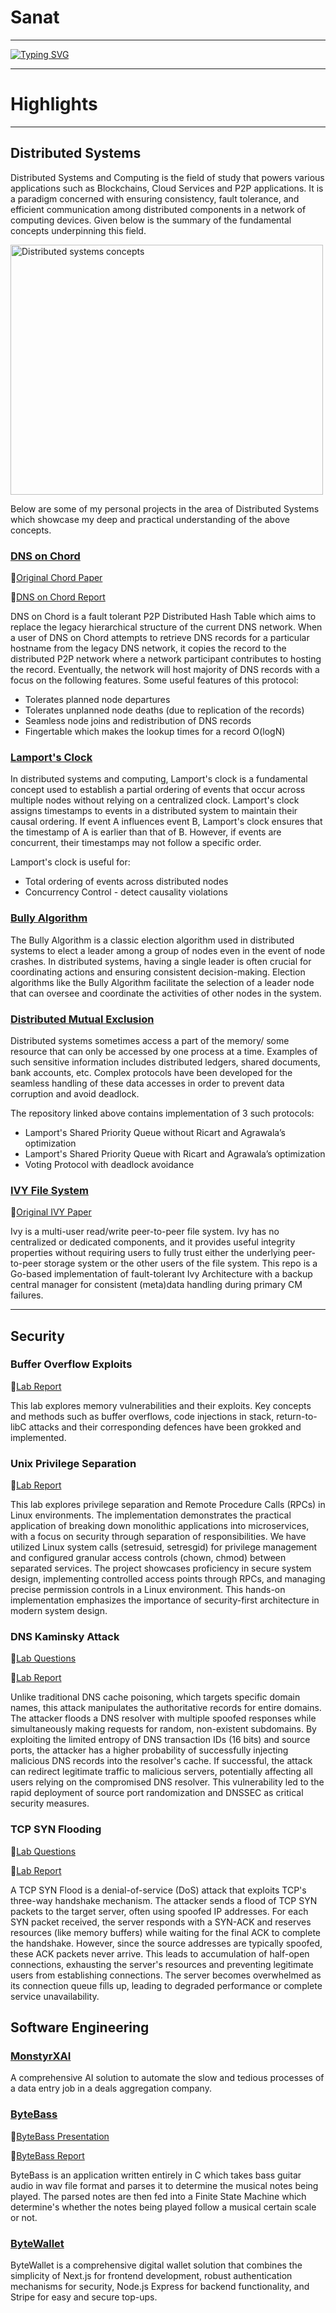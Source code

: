   # Sanat
---
[![Typing SVG](https://readme-typing-svg.demolab.com?font=VT323&size=40&duration=2000&multiline=true&repeat=false&random=false&width=510&height=150&lines=Software+Engineer;Distributed+Systems+%7C+Blockchain;Cyber+Security)](https://git.io/typing-svg)


---
# Highlights
---
## Distributed Systems
Distributed Systems and Computing is the field of study that powers various applications such as Blockchains, Cloud Services and P2P applications. It is a paradigm concerned with ensuring consistency, fault tolerance, and efficient communication among distributed components in a network of computing devices. Given below is the summary of the fundamental concepts underpinning this field.  

<img src="https://github.com/s4nat/s4nat/assets/65476084/7182d41a-e841-4daa-8b7b-685fba7f8e10" alt="Distributed systems concepts" width="500" height="400">

Below are some of my personal projects in the area of Distributed Systems which showcase my deep and practical understanding of the above concepts.

### [DNS on Chord](https://github.com/s4nat/dns-chord)
📑[Original Chord Paper](https://example.com/path/to/your/file.pdf)

📑[DNS on Chord Report](https://github.com/s4nat/s4nat/files/15230838/50_041_Distributed_Systems_Project.pdf)

DNS on Chord is a fault tolerant P2P Distributed Hash Table which aims to replace the legacy hierarchical structure of the current DNS network. When a user of DNS on Chord attempts to retrieve DNS records for a particular hostname from the legacy DNS network, it copies the record to the distributed P2P network where a network participant contributes to hosting the record. Eventually, the network will host majority of DNS records with a focus on the following features.
Some useful features of this protocol:
- Tolerates planned node departures
- Tolerates unplanned node deaths (due to replication of the records)
- Seamless node joins and redistribution of DNS records
- Fingertable which makes the lookup times for a record O(logN)


### [Lamport's Clock](https://github.com/s4nat/lamport-clocks)

In distributed systems and computing, Lamport's clock is a fundamental concept used to establish a partial ordering of events that occur across multiple nodes without relying on a centralized clock. Lamport's clock assigns timestamps to events in a distributed system to maintain their causal ordering. If event A influences event B, Lamport's clock ensures that the timestamp of A is earlier than that of B. However, if events are concurrent, their timestamps may not follow a specific order.

Lamport's clock is useful for:

- Total ordering of events across distributed nodes
- Concurrency Control - detect causality violations

### [Bully Algorithm](https://github.com/s4nat/Bully-Algo)
The Bully Algorithm is a classic election algorithm used in distributed systems to elect a leader among a group of nodes even in the event of node crashes. In distributed systems, having a single leader is often crucial for coordinating actions and ensuring consistent decision-making. Election algorithms like the Bully Algorithm facilitate the selection of a leader node that can oversee and coordinate the activities of other nodes in the system.

### [Distributed Mutual Exclusion](https://github.com/s4nat/dme)
Distributed systems sometimes access a part of the memory/ some resource that can only be accessed by one process at a time. Examples of such sensitive information includes distributed ledgers, shared documents, bank accounts, etc. Complex protocols have been developed for the seamless handling of these data accesses in order to prevent data corruption and avoid deadlock.

The repository linked above contains implementation of 3 such protocols:
- Lamport's Shared Priority Queue without Ricart and Agrawala’s optimization
- Lamport's Shared Priority Queue with Ricart and Agrawala’s optimization
- Voting Protocol with deadlock avoidance


### [IVY File System](https://github.com/s4nat/ivy)
📑[Original IVY Paper](https://systems.cs.columbia.edu/ds2-class/papers/li-ivy.pdf)

Ivy is a multi-user read/write peer-to-peer file system. Ivy has no centralized or dedicated components, and it provides useful integrity properties without requiring users to fully trust either the underlying peer-to-peer storage system or the other users of the file system. This repo is a Go-based implementation of fault-tolerant Ivy Architecture with a backup central manager for consistent (meta)data handling during primary CM failures.

---
## Security
### Buffer Overflow Exploits
📑[Lab Report](https://github.com/user-attachments/files/17743019/Lab.1.System.Security.pdf)

This lab explores memory vulnerabilities and their exploits. Key concepts and methods such as buffer overflows, code injections in stack, return-to-libC attacks and their corresponding defences have been grokked and implemented.

### Unix Privilege Separation
📑[Lab Report](https://github.com/user-attachments/files/17743043/Lab.2.System.Security.-.Privilege.Separation.pdf)

This lab explores privilege separation and Remote Procedure Calls (RPCs) in Linux environments. The implementation demonstrates the practical application of breaking down monolithic applications into microservices, with a focus on security through separation of responsibilities. We have utilized Linux system calls (setresuid, setresgid) for privilege management and configured granular access controls (chown, chmod) between separated services. The project showcases proficiency in secure system design, implementing controlled access points through RPCs, and managing precise permission controls in a Linux environment. This hands-on implementation emphasizes the importance of security-first architecture in modern system design.

### DNS Kaminsky Attack
📑[Lab Questions](https://seedsecuritylabs.org/Labs_20.04/Files/DNS_Remote/DNS_Remote.pdf)

📑[Lab Report](https://github.com/user-attachments/files/17743180/DNS.Kaminsky.Attack.Lab.pdf)

Unlike traditional DNS cache poisoning, which targets specific domain names, this attack manipulates the authoritative records for entire domains. The attacker floods a DNS resolver with multiple spoofed responses while simultaneously making requests for random, non-existent subdomains. By exploiting the limited entropy of DNS transaction IDs (16 bits) and source ports, the attacker has a higher probability of successfully injecting malicious DNS records into the resolver's cache. If successful, the attack can redirect legitimate traffic to malicious servers, potentially affecting all users relying on the compromised DNS resolver. This vulnerability led to the rapid deployment of source port randomization and DNSSEC as critical security measures.

### TCP SYN Flooding
📑[Lab Questions](https://seedsecuritylabs.org/Labs_20.04/Files/TCP_Attacks/TCP_Attacks.pdf)

📑[Lab Report](https://github.com/user-attachments/files/17743171/TCP.Attacks.Lab.pdf)

A TCP SYN Flood is a denial-of-service (DoS) attack that exploits TCP's three-way handshake mechanism. The attacker sends a flood of TCP SYN packets to the target server, often using spoofed IP addresses. For each SYN packet received, the server responds with a SYN-ACK and reserves resources (like memory buffers) while waiting for the final ACK to complete the handshake. However, since the source addresses are typically spoofed, these ACK packets never arrive. This leads to accumulation of half-open connections, exhausting the server's resources and preventing legitimate users from establishing connections. The server becomes overwhelmed as its connection queue fills up, leading to degraded performance or complete service unavailability.

### 

## Software Engineering
### [MonstyrXAI](https://github.com/s4nat/monstyrxai)
A comprehensive AI solution to automate the slow and tedious processes of a data entry job in a deals aggregation company.

### [ByteBass](https://github.com/s4nat/bytebass)
📑[ByteBass Presentation](https://github.com/s4nat/s4nat/files/15236518/ByteBass.pdf)

📑[ByteBass Report](https://github.com/s4nat/s4nat/files/15236529/PLC.Report.pdf)

ByteBass is an application written entirely in C which takes bass guitar audio in wav file format and parses it to determine the musical notes being played. The parsed notes are then fed into a Finite State Machine which determine's whether the notes being played follow a musical certain scale or not.

### [ByteWallet](https://github.com/s4nat/digitalWallet)
ByteWallet is a comprehensive digital wallet solution that combines the simplicity of Next.js for frontend development, robust authentication mechanisms for security, Node.js Express for backend functionality, and Stripe for easy and secure top-ups. 

<!--
**s4nat/s4nat** is a ✨ _special_ ✨ repository because its `README.md` (this file) appears on your GitHub profile.

Here are some ideas to get you started:

- 🔭 I’m currently working on ...
- 🌱 I’m currently learning ...
- 👯 I’m looking to collaborate on ...
- 🤔 I’m looking for help with ...
- 💬 Ask me about ...
- 📫 How to reach me: ...
- 😄 Pronouns: ...
- ⚡ Fun fact: ...
-->
